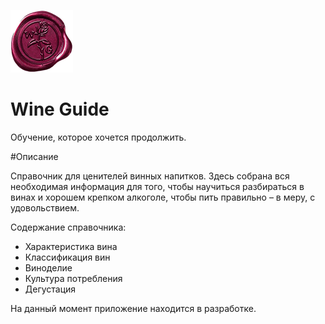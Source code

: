 ![alt text](Screenshots/logo.png) 
# Wine Guide

Обучение, которое хочется продолжить.

#Описание

Справочник для ценителей винных напитков. Здесь собрана вся необходимая информация для того, чтобы научиться разбираться в винах и хорошем крепком алкоголе, чтобы пить правильно – в меру, с удовольствием. 

Содержание справочника:
- Характеристика вина
- Классификация вин
- Виноделие
- Культура потребления 
- Дегустация 

На данный момент приложение находится в разработке.
